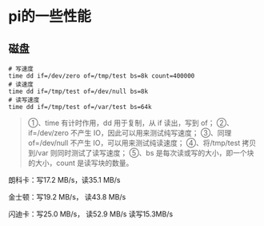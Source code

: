 # pi的一些性能

## 磁盘


```shell
# 写速度
time dd if=/dev/zero of=/tmp/test bs=8k count=400000
# 读速度
time dd if=/tmp/test of=/dev/null bs=8k
# 读写速度
time dd if=/tmp/test of=/var/test bs=64k

```

> ①、time 有计时作用，dd 用于复制，从 if 读出，写到 of；
> ②、if=/dev/zero 不产生 IO，因此可以用来测试纯写速度；
> ③、同理 of=/dev/null 不产生 IO，可以用来测试纯读速度；
> ④、将/tmp/test 拷贝到/var 则同时测试了读写速度；
> ⑤、bs 是每次读或写的大小，即一个块的大小，count 是读写块的数量。

朗科卡：写17.2 MB/s，读35.1 MB/s

金士顿：写19.2 MB/s， 读43.8 MB/s

闪迪卡：写25.0 MB/s， 读52.9 MB/s  读写15.3MB/s